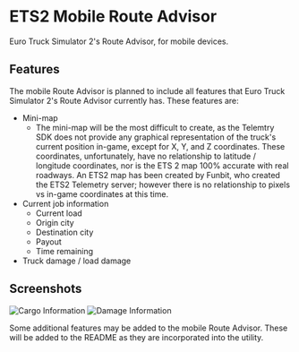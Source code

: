 # ETS2 Mobile Route Advisor
Euro Truck Simulator 2's Route Advisor, for mobile devices.

## Features
The mobile Route Advisor is planned to include all features that Euro Truck Simulator 2's Route Advisor currently has. These features are:
 - Mini-map
    - The mini-map will be the most difficult to create, as the Telemtry SDK does not provide any graphical representation of the truck's current position in-game, except for X, Y, and Z coordinates.  These coordinates, unfortunately, have no relationship to latitude / longitude coordinates, nor is the ETS 2 map 100% accurate with real roadways. An ETS2 map has been created by Funbit, who created the ETS2 Telemetry server; however there is no relationship to pixels vs in-game coordinates at this time.
 - Current job information
    - Current load
    - Origin city
    - Destination city
    - Payout
    - Time remaining
 - Truck damage / load damage

## Screenshots
![Cargo Information](https://github.com/mkoch227/ets2-mobile-route-advisor/blob/master/screenshots/cargo.PNG)
![Damage Information](https://github.com/mkoch227/ets2-mobile-route-advisor/blob/master/screenshots/damage.PNG)

Some additional features may be added to the mobile Route Advisor. These will be added to the README as they are incorporated into the utility.
